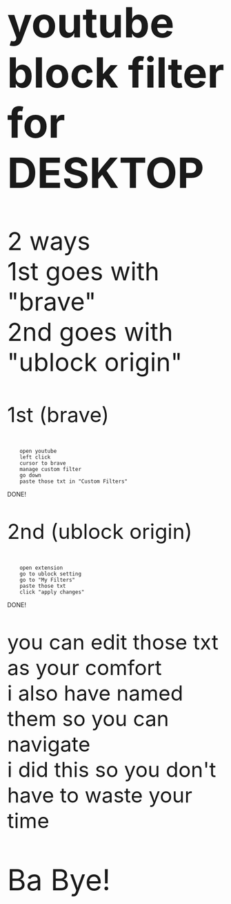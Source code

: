 <h1 style="font-size:10vw;">youtube block filter for DESKTOP</h1>
<p style="font-size:6vw;">
2 ways<br/>
1st goes with "brave"<br/>
2nd goes with "ublock origin"<br/>
</p>
<p style="font-size:5vw;">
1st (brave)
</p>

        open youtube
        left click
        cursor to brave 
        manage custom filter
        go down
        paste those txt in "Custom Filters"
DONE!
<br/>

<p style="font-size:5vw;">
2nd (ublock origin)
</p>

        open extension
        go to ublock setting
        go to "My Filters"
        paste those txt
        click "apply changes"
DONE!
 <br/>

<p style="font-size:5vw;">
you can edit those txt as your comfort<br/>
i also have named them so you can navigate<br/>
i did this so you don't have to waste your time<br/>
</p>

<p style="font-size:7vw;">
Ba Bye!
</p>

